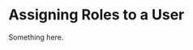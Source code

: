 [title]: # (Assigning Roles to a User)
[tags]: # (XXX)
[priority]: # (3443)
# Assigning Roles to a User
Something here.
